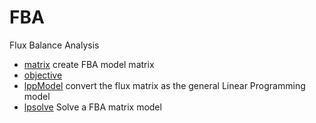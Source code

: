 # FBA

Flux Balance Analysis

+ [matrix](FBA/matrix.1) create FBA model matrix
+ [objective](FBA/objective.1) 
+ [lppModel](FBA/lppModel.1) convert the flux matrix as the general Linear Programming model
+ [lpsolve](FBA/lpsolve.1) Solve a FBA matrix model
